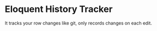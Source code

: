 # Eloquent History Tracker

It tracks your row changes like git, only records changes on each edit.

